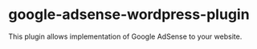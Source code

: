 google-adsense-wordpress-plugin
===============================

This plugin allows implementation of Google AdSense to your website.